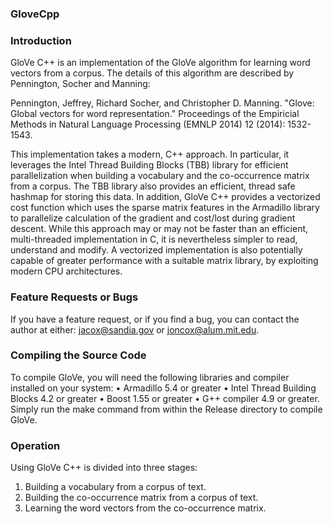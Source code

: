 ### GloveCpp

### Introduction
GloVe C++ is an implementation of the GloVe algorithm for learning word vectors from a corpus. The details of this algorithm are described by Pennington, Socher and Manning:

Pennington, Jeffrey, Richard Socher, and Christopher D. Manning. "Glove: Global vectors for word representation." Proceedings of the Empiricial Methods in Natural Language Processing (EMNLP 2014) 12 (2014): 1532-1543.

This implementation takes a modern, C++ approach. In particular, it leverages the Intel Thread Building Blocks (TBB) library for efficient parallelization when building a vocabulary and the co-occurrence matrix from a corpus. The TBB library also provides an efficient, thread safe hashmap for storing this data. In addition, GloVe C++ provides a vectorized cost function which uses the sparse matrix features in the Armadillo library to parallelize calculation of the gradient and cost/lost during gradient descent. 
While this approach may or may not be faster than an efficient, multi-threaded implementation in C, it is nevertheless simpler to read, understand and modify. A vectorized implementation is also potentially capable of greater performance with a suitable matrix library, by exploiting modern CPU architectures.

### Feature Requests or Bugs
If you have a feature request, or if you find a bug, you can contact the author at either: jacox@sandia.gov or joncox@alum.mit.edu.
 
### Compiling the Source Code
To compile GloVe, you will need the following libraries and compiler installed on your system:
•	Armadillo 5.4 or greater
•	Intel Thread Building Blocks 4.2 or greater
•	Boost 1.55 or greater
•	G++ compiler 4.9 or greater.
Simply run the make command from within the Release directory to compile GloVe.
 
### Operation
Using GloVe C++ is divided into three stages:
1.	Building a vocabulary from a corpus of text. 
2.	Building the co-occurrence matrix from a corpus of text.
3.	Learning the word vectors from the co-occurrence matrix.
